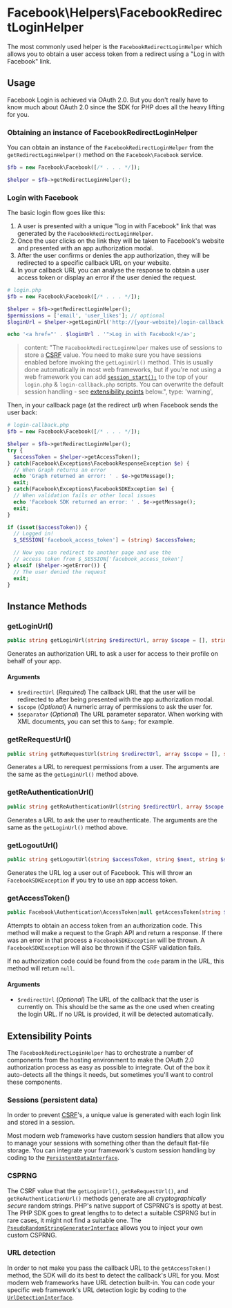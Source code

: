 # Facebook\Helpers\FacebookRedirectLoginHelper

The most commonly used helper is the `FacebookRedirectLoginHelper` which allows you to obtain a user access token from a redirect using a "Log in with Facebook" link.

## Usage

Facebook Login is achieved via OAuth 2.0. But you don't really have to know much about OAuth 2.0 since the SDK for PHP does all the heavy lifting for you.


### Obtaining an instance of FacebookRedirectLoginHelper

You can obtain an instance of the `FacebookRedirectLoginHelper` from the `getRedirectLoginHelper()` method on the `Facebook\Facebook` service.

```php
$fb = new Facebook\Facebook([/* . . . */]);

$helper = $fb->getRedirectLoginHelper();
```

### Login with Facebook

The basic login flow goes like this:

1. A user is presented with a unique "log in with Facebook" link that was generated by the `FacebookRedirectLoginHelper`.
2. Once the user clicks on the link they will be taken to Facebook's website and presented with an app authorization modal.
3. After the user confirms or denies the app authorization, they will be redirected to a specific callback URL on your website.
4. In your callback URL you can analyse the response to obtain a user access token or display an error if the user denied the request.

```php
# login.php
$fb = new Facebook\Facebook([/* . . . */]);

$helper = $fb->getRedirectLoginHelper();
$permissions = ['email', 'user_likes']; // optional
$loginUrl = $helper->getLoginUrl('http://{your-website}/login-callback.php', $permissions);

echo '<a href="' . $loginUrl . '">Log in with Facebook!</a>';
```

> content: "The `FacebookRedirectLoginHelper` makes use of sessions to store a [CSRF](http://en.wikipedia.org/wiki/Cross-site_request_forgery) value. You need to make sure you have sessions enabled before invoking the `getLoginUrl()` method. This is usually done automatically in most web frameworks, but if you're not using a web framework you can add [`session_start();`](http://php.net/session_start) to the top of your `login.php` & `login-callback.php` scripts. You can overwrite the default session handling - see [extensibility points](#extensibility-points) below.",
> type: 'warning',

Then, in your callback page (at the redirect url) when Facebook sends the user back:

```php
# login-callback.php
$fb = new Facebook\Facebook([/* . . . */]);

$helper = $fb->getRedirectLoginHelper();
try {
  $accessToken = $helper->getAccessToken();
} catch(Facebook\Exceptions\FacebookResponseException $e) {
  // When Graph returns an error
  echo 'Graph returned an error: ' . $e->getMessage();
  exit;
} catch(Facebook\Exceptions\FacebookSDKException $e) {
  // When validation fails or other local issues
  echo 'Facebook SDK returned an error: ' . $e->getMessage();
  exit;
}

if (isset($accessToken)) {
  // Logged in!
  $_SESSION['facebook_access_token'] = (string) $accessToken;

  // Now you can redirect to another page and use the
  // access token from $_SESSION['facebook_access_token']
} elseif ($helper->getError()) {
  // The user denied the request
  exit;
}
```

## Instance Methods

### getLoginUrl()
```php
public string getLoginUrl(string $redirectUrl, array $scope = [], string $separator = '&')
```
Generates an authorization URL to ask a user for access to their profile on behalf of your app.

#### Arguments
- `$redirectUrl` (_Required_) The callback URL that the user will be redirected to after being presented with the app authorization modal.
- `$scope` (_Optional_) A numeric array of permissions to ask the user for.
- `$separator` (_Optional_) The URL parameter separator. When working with XML documents, you can set this to `&amp;` for example.

### getReRequestUrl()
```php
public string getReRequestUrl(string $redirectUrl, array $scope = [], string $separator = '&')
```
Generates a URL to rerequest permissions from a user. The arguments are the same as the `getLoginUrl()` method above.

### getReAuthenticationUrl()
```php
public string getReAuthenticationUrl(string $redirectUrl, array $scope = [], string $separator = '&')
```
Generates a URL to ask the user to reauthenticate. The arguments are the same as the `getLoginUrl()` method above.

### getLogoutUrl()
```php
public string getLogoutUrl(string $accessToken, string $next, string $separator = '&')
```
Generates the URL log a user out of Facebook. This will throw an `FacebookSDKException` if you try to use an app access token.

### getAccessToken()
```php
public Facebook\Authentication\AccessToken|null getAccessToken(string $redirectUrl = null)
```
Attempts to obtain an access token from an authorization code. This method will make a request to the Graph API and return a response. If there was an error in that process a `FacebookSDKException` will be thrown. A `FacebookSDKException` will also be thrown if the CSRF validation fails.

If no authorization code could be found from the `code` param in the URL, this method will return `null`.

#### Arguments
- `$redirectUrl` (_Optional_) The URL of the callback that the user is currently on. This should be the same as the one used when creating the login URL. If no URL is provided, it will be detected automatically.

## Extensibility Points

The `FacebookRedirectLoginHelper` has to orchestrate a number of components from the hosting environment to make the OAuth 2.0 authorization process as easy as possible to integrate. Out of the box it auto-detects all the things it needs, but sometimes you'll want to control these components.


### Sessions (persistent data)

In order to prevent [CSRF](http://en.wikipedia.org/wiki/Cross-site_request_forgery)'s, a unique value is generated with each login link and stored in a session.

Most modern web frameworks have custom session handlers that allow you to manage your sessions with something other than the default flat-file storage. You can integrate your framework's custom session handling by coding to the [`PersistentDataInterface`](PersistentDataInterface.md).


### CSPRNG

The CSRF value that the `getLoginUrl()`, `getReRequestUrl()`, and `getReAuthenticationUrl()` methods generate are all _cryptographically secure_ random strings. PHP's native support of CSPRNG's is spotty at best. The PHP SDK goes to great lengths to to detect a suitable CSPRNG but in rare cases, it might not find a suitable one. The [`PseudoRandomStringGeneratorInterface`](PseudoRandomStringGeneratorInterface.md) allows you to inject your own custom CSPRNG.


### URL detection

In order to not make you pass the callback URL to the `getAccessToken()` method, the SDK will do its best to detect the callback's URL for you. Most modern web frameworks have URL detection built-in. You can code your specific web framework's URL detection logic by coding to the [`UrlDetectionInterface`](UrlDetectionInterface.md).
